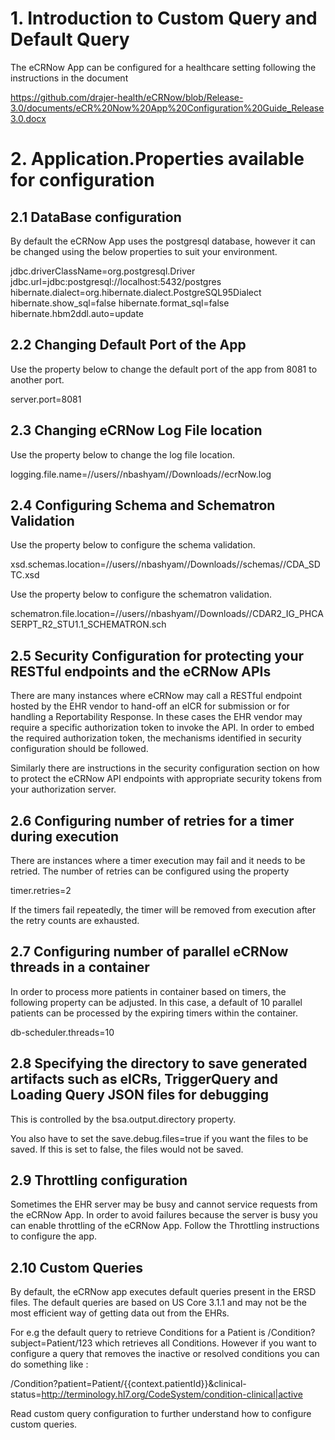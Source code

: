 # 1. Introduction to Custom Query and Default Query #

The eCRNow App can be configured for a healthcare setting following the instructions in the document 

https://github.com/drajer-health/eCRNow/blob/Release-3.0/documents/eCR%20Now%20App%20Configuration%20Guide_Release3.0.docx

# 2. Application.Properties available for configuration #

## 2.1 DataBase configuration ##

By default the eCRNow App uses the postgresql database, however it can be changed using the below properties to suit your environment.

jdbc.driverClassName=org.postgresql.Driver
jdbc.url=jdbc:postgresql://localhost:5432/postgres
hibernate.dialect=org.hibernate.dialect.PostgreSQL95Dialect
hibernate.show_sql=false
hibernate.format_sql=false
hibernate.hbm2ddl.auto=update

## 2.2 Changing Default Port of the App ##

Use the property below to change the default port of the app from 8081 to another port.

server.port=8081

## 2.3 Changing eCRNow Log File location ##

Use the property below to change the log file location.

logging.file.name=//users//nbashyam//Downloads//ecrNow.log

## 2.4 Configuring Schema and Schematron Validation ##

Use the property below to configure the schema validation.

xsd.schemas.location=//users//nbashyam//Downloads//schemas//CDA_SDTC.xsd

Use the property below to configure the schematron validation.

schematron.file.location=//users//nbashyam//Downloads//CDAR2_IG_PHCASERPT_R2_STU1.1_SCHEMATRON.sch

## 2.5 Security Configuration for protecting your RESTful endpoints and the eCRNow APIs ##

There are many instances where eCRNow may call a RESTful endpoint hosted by the EHR vendor to hand-off an eICR for submission 
or for handling a Reportability Response. In these cases the EHR vendor may require a specific authorization token to invoke the API.
In order to embed the required authorization token, the mechanisms identified in security configuration should be followed.

Similarly there are instructions in the security configuration section on how to protect the eCRNow API endpoints with appropriate security tokens from your authorization server.

## 2.6 Configuring number of retries for a timer during execution ##

There are instances where a timer execution may fail and it needs to be retried.
The number of retries can be configured using the property 

timer.retries=2

If the timers fail repeatedly, the timer will be removed from execution after the retry counts are exhausted.

## 2.7 Configuring number of parallel eCRNow threads in a container ##

In order to process more patients in container based on timers, the following property can be adjusted. 
In this case, a default of 10 parallel patients can be processed by the expiring timers within the container.
 
db-scheduler.threads=10

## 2.8 Specifying the directory to save generated artifacts such as eICRs, TriggerQuery and Loading Query JSON files for debugging ##

This is controlled by the bsa.output.directory property.

You also have to set the save.debug.files=true if you want the files to be saved. If this is set to false, the files would not be saved.

## 2.9 Throttling configuration ## 

Sometimes the EHR server may be busy and cannot service requests from the eCRNow App. In order to avoid failures because the server is busy you can enable throttling of the eCRNow App.
Follow the Throttling instructions to configure the app.

## 2.10 Custom Queries ## 

By default, the eCRNow app executes default queries present in the ERSD files. The default queries are based on 
US Core 3.1.1 and may not be the most efficient way of getting data out from the EHRs. 

For e.g the default query to retrieve Conditions for a Patient is /Condition?subject=Patient/123 which retrieves all Conditions.
However if you want to configure a query that removes the inactive or resolved conditions you can do something like :

/Condition?patient=Patient/{{context.patientId}}&clinical-status=http://terminology.hl7.org/CodeSystem/condition-clinical|active

Read custom query configuration to further understand how to configure custom queries.


